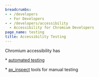 ```yaml
---
breadcrumbs:
- - /developers
  - For Developers
- - /developers/accessibility
  - Accessibility for Chromium Developers
page_name: testing
title: Accessibility Testing
---
```


Chromium accessibility has

\* [automated testing](/developers/accessibility/testing/automated-testing)

\* [ax_inspect](/developers/accessibility/testing/automated-testing/ax-inspect)
tools for manual testing